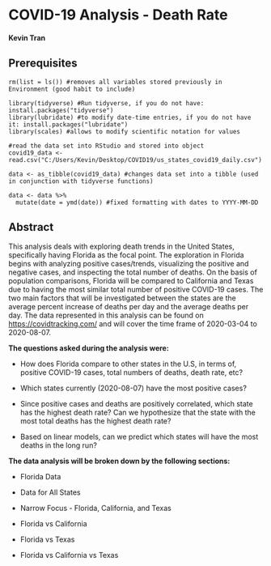 # COVID-19 Analysis - Death Rate
#### Kevin Tran

## Prerequisites
```{r setup}
rm(list = ls()) #removes all variables stored previously in Environment (good habit to include)

library(tidyverse) #Run tidyverse, if you do not have: install.packages("tidyverse")
library(lubridate) #to modify date-time entries, if you do not have it: install.packages("lubridate")
library(scales) #allows to modify scientific notation for values

#read the data set into RStudio and stored into object
covid19_data <- read.csv("C:/Users/Kevin/Desktop/COVID19/us_states_covid19_daily.csv")

data <- as_tibble(covid19_data) #changes data set into a tibble (used in conjunction with tidyverse functions)

data <- data %>%
  mutate(date = ymd(date)) #fixed formatting with dates to YYYY-MM-DD
```

## Abstract

This analysis deals with exploring death trends in the United States, specifically having Florida as the focal point. The exploration in Florida begins with analyzing positive cases/trends, visualizing the positive and negative cases, and inspecting the total number of deaths. On the basis of population comparisons, Florida will be compared to California and Texas due to having the most similar total number of positive COVID-19 cases. The two main factors that will be investigated between the states are the average percent increase of deaths per day and the average deaths per day. The data represented in this analysis can be found on <https://covidtracking.com/> and will cover the time frame of 2020-03-04 to 2020-08-07.

**The questions asked during the analysis were:**

* How does Florida compare to other states in the U.S, in terms of, positive COVID-19 cases, total numbers of deaths, death rate, etc?

* Which states currently (2020-08-07) have the most positive cases?

* Since positive cases and deaths are positively correlated, which state has the highest death rate? Can we hypothesize that the state with the most total deaths has the highest death rate?

* Based on linear models, can we predict which states will have the most deaths in the long run?

**The data analysis will be broken down by the following sections:**

* Florida Data

* Data for All States

* Narrow Focus - Florida, California, and Texas

* Florida vs California

* Florida vs Texas

* Florida vs California vs Texas
